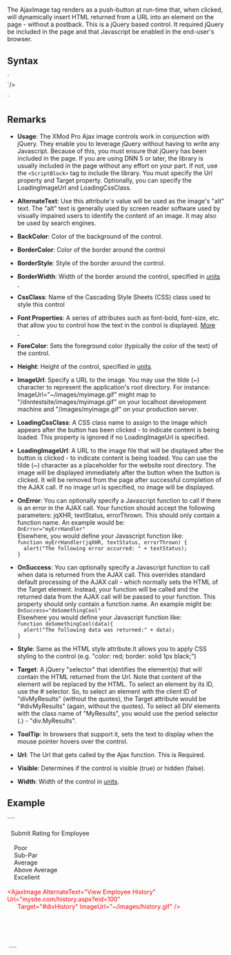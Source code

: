 # <AjaxImage>





The AjaxImage tag renders as a push-button at run-time that, when clicked, will dynamically insert HTML returned from a URL into an element on the page - without a postback. This is a jQuery based control. It required jQuery be included in the page and that Javascript be enabled in the end-user's browser.



## Syntax

<div xmlns="">`<AjaxImage  
    AlternateText="_string_"  
    BackColor="_color name_|#dddddd"  
    BorderColor="_color name_|#dddddd"  
    BorderStyle="**NotSet**|None|Dotted|Dashed|Solid|Double|Groove|Ridge| Inset|Outset"  
    BorderWidth_="size_"  
    CssClass="_string_"  
    Font-Bold="True|**False**"  
    Font-Italic="True|**False**"  
    Font-Names="_string_"  
    Font-Overline="True|**False**"  
    Font-Size="_string_|Smaller|Larger|XX-Small|X-Small|Small|Medium| Large|X-Large|XX-Large"  
    Font-Strikeout="True|**False**"  
    Font-Underline="True|**False**"  
    ForeColor="_color name_|#dddddd"  
    Height="_size_"  
    ImageUrl="_url_"  
    LoadingCssClass="_CSS class name_"  
    LoadingImageUrl="_string_"  
    OnError="string - JS function to call on error"  
    OnSuccess="string - JS function to call on success"  
    Style="_string_"  
    Target="_jQuery element selector_"  
    ToolTip="_string_"  
    Url="_url_"  
    Visible="**True**|False"  
    Width="_size_"`</div>

<div xmlns="">`/>  

`</div>



## Remarks

*   **Usage**: The XMod Pro Ajax image controls work in conjunction with jQuery. They enable you to leverage jQuery without having to write any Javascript. Because of this, you must ensure that jQuery has been included in the page. If you are using DNN 5 or later, the library is usually included in the page without any effort on your part. If not, use the `<ScriptBlock>` tag to include the library. You must specify the Url property and Target property. Optionally, you can specify the LoadingImageUrl and LoadingCssClass.  

*   **AlternateText**: Use this attribute's value will be used as the image's "alt" text. The "alt" text is generally used by screen reader software used by visually impaired users to identify the content of an image. It may also be used by search engines.  

*   **BackColor**: Color of the background of the control.  

*   **BorderColor**: Color of the border around the control  

*   **BorderStyle**: Style of the border around the control.  

*   **BorderWidth**: Width of the border around the control, specified in [units  
     ](../unit-types.md)
*   **CssClass**: Name of the Cascading Style Sheets (CSS) class used to style this control  

*   **Font Properties**: A series of attributes such as font-bold, font-size, etc. that allow you to control how the text in the control is displayed. [More  
     ](../font-properties.md)
*   **ForeColor**: Sets the foreground color (typically the color of the text) of the control.  

*   **Height**: Height of the control, specified in [units](../unit-types.md).  

*   **ImageUrl**: Specify a URL to the image. You may use the tilde (~) character to represent the application's root directory. For instance: ImageUrl="~/images/myimage.gif" might map to "/dnntestsite/images/myimage.gif" on your localhost development machine and "/images/myimage.gif" on your production server.  

*   **LoadingCssClass**: A CSS class name to assign to the image which appears after the button has been clicked - to indicate content is being loaded. This property is ignored if no LoadingImageUrl is specified.  

*   **LoadingImageUrl**: A URL to the image file that will be displayed after the button is clicked - to indicate content is being loaded. You can use the tilde (~) character as a placeholder for the website root directory. The image will be displayed immediately after the button when the button is clicked. It will be removed from the page after successful completion of the AJAX call. If no image url is specified, no image will be displayed.  

*   **OnError**: You can optionally specify a Javascript function to call if there is an error in the AJAX call. Your function should accept the following parameters: jqXHR, textStatus, errorThrown. This should only contain a function name. An example would be:  
    `OnError="myErrHandler"`  
    Elsewhere, you would define your Javascript function like:  
    `function myErrHandler(jqXHR, textStatus, errorThrown) {`  
    `  alert("The following error occurred: " + textStatus);`  
    `}`  

*   **OnSuccess**: You can optionally specify a Javascript function to call when data is returned from the AJAX call. This overrides standard default processing of the AJAX call - which normally sets the HTML of the Target element. Instead, your function will be called and the returned data from the AJAX call will be passed to your function. This property should only contain a function name. An example might be:  
    `OnSuccess="doSomethingCool"`  
    Elsewhere you would define your Javascript function like:  
    `function doSomethingCool(data){`  
    `  alert("The following data was returned:" + data);`  
    `}`  

*   **Style**: Same as the HTML style attribute.It allows you to apply CSS styling to the control (e.g. "color: red; border: solid 1px black;")  

*   **Target**: A jQuery "selector" that identifies the element(s) that will contain the HTML returned from the Url. Note that content of the element will be replaced by the HTML. To select an element by its ID, use the # selector. So, to select an element with the client ID of "divMyResults" (without the quotes), the Target attribute would be "#divMyResults" (again, without the quotes). To select all DIV elements with the class name of "MyResults", you would use the period selector (.) - "div.MyResults".  

*   **ToolTip**: In browsers that support it, sets the text to display when the mouse pointer hovers over the control.  

*   **Url**: The Url that gets called by the Ajax function. This is Required.  

*   **Visible**: Determines if the control is visible (true) or hidden (false).  

*   **Width**: Width of the control in [units](../unit-types.md).

  


## Example

<div xmlns="">````<AddForm>  
  <SubmitCommand CommandText="Update EmployeeReview SET Rating=@Rating" />  

  <Label>Submit Rating for Employee</Label>  
  <DropdownList Id="Rating" DataField="Rating" DataType="Int32">  
    <ListItem Value="1">Poor</ListItem>  
    <ListItem Value="2">Sub-Par</ListItem>  
    <ListItem Value="3">Average</ListItem>  
    <ListItem Value="4">Above Average</ListItem>  
    <ListItem Value="5">Excellent</ListItem>  
  </DropdownList>  
<span style="color: #ff0000;"><AjaxImage AlternateText="View Employee History" Url="mysite.com/history.aspx?eid=100"</span>  
<span style="color: #ff0000;">      Target="#divHistory" ImageUrl="~/images/history.gif" /></span>  
  <div id="divHistory"></div>  
  <AddButton Text="Add Rating" /> <CancelButton Text="Nevermind" />  
</AddForm>  
 ````</div>

